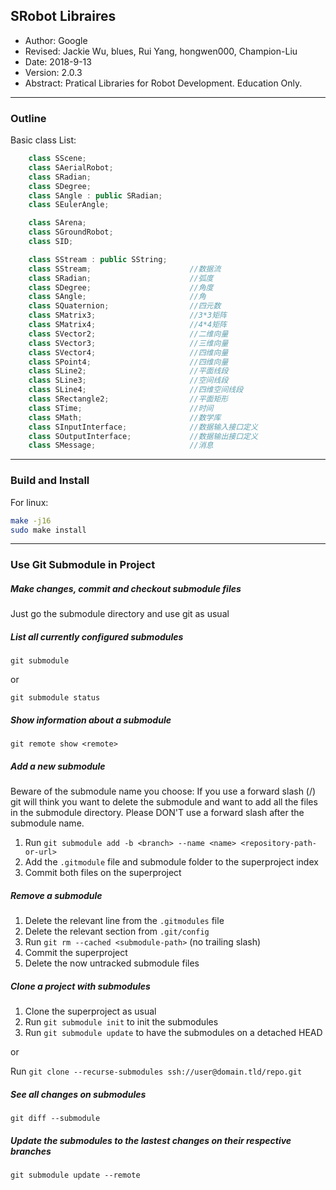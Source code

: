 ## SRobot Libraires
- Author: Google
- Revised: Jackie Wu, blues, Rui Yang, hongwen000, Champion-Liu
- Date: 2018-9-13
- Version: 2.0.3
- Abstract: Pratical Libraries for Robot Development. Education Only.

---

### Outline
Basic class List:

```cpp
	class SScene;
	class SAerialRobot;
	class SRadian;
	class SDegree;
	class SAngle : public SRadian;
	class SEulerAngle;

	class SArena;
	class SGroundRobot;
	class SID;

	class SStream : public SString;
	class SStream;						//数据流
	class SRadian;						//弧度
	class SDegree;						//角度
	class SAngle;						//角
	class SQuaternion;					//四元数
	class SMatrix3;						//3*3矩阵
	class SMatrix4;						//4*4矩阵
	class SVector2;						//二维向量
	class SVector3;						//三维向量
	class SVector4;						//四维向量
	class SPoint4;						//四维向量
	class SLine2;						//平面线段
	class SLine3;						//空间线段
	class SLine4;						//四维空间线段
	class SRectangle2;					//平面矩形
	class STime;						//时间
	class SMath;						//数学库
	class SInputInterface;				//数据输入接口定义
	class SOutputInterface;				//数据输出接口定义
	class SMessage;						//消息
```
---

### Build and Install
For linux:

```bash
make -j16
sudo make install
```

---

### Use Git Submodule in Project

##### Make changes, commit and checkout submodule files
Just go the submodule directory and use git as usual

##### List all currently configured submodules     
```
git submodule
```   
or   
```
git submodule status
```   

##### Show information about a submodule
```
git remote show <remote>
```

##### Add a new submodule
Beware of the submodule name you choose: If you use a forward slash (/) git will think you want to delete the submodule and want to add all the files in the submodule directory. Please DON'T use a forward slash after the submodule name.

1. Run `git submodule add -b <branch> --name <name> <repository-path-or-url>`
2. Add the `.gitmodule` file and submodule folder to the superproject index
3. Commit both files on the superproject

##### Remove a submodule
1. Delete the relevant line from the `.gitmodules` file
2. Delete the relevant section from `.git/config`
3. Run `git rm --cached <submodule-path>` (no trailing slash)
4. Commit the superproject
5. Delete the now untracked submodule files

##### Clone a project with submodules
1. Clone the superproject as usual
2. Run `git submodule init` to init the submodules
3. Run `git submodule update` to have the submodules on a detached HEAD   

or

Run `git clone --recurse-submodules ssh://user@domain.tld/repo.git`

##### See all changes on submodules
```
git diff --submodule
```

##### Update the submodules to the lastest changes on their respective branches
```
git submodule update --remote
```